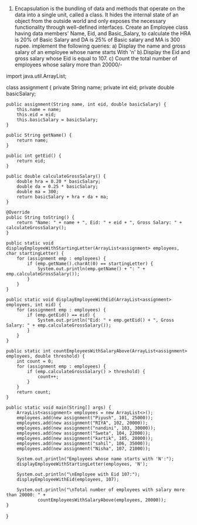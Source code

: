 1.	Encapsulation is the bundling of data and methods that operate on the data into a single unit, called a class. It hides the internal state of an object from the outside world and only exposes the necessary functionality through well-defined interfaces. 
Create an Employee class having data members' Name, Eid, and Basic_Salary, to calculate the HRA is 20% of Basic Salary and DA is 25% of Basic salary and MA is 300 rupee. implement the following queries:
  a) Display the name and gross salary of an employee whose name starts With 'n'
  b).Display the Eid and gross salary whose Eid is equal to 107.
  c)  Count the total number of employees whose salary more than 20000/-


import java.util.ArrayList;

class assignment {
    private String name;
    private int eid;
    private double basicSalary;

    public assignment(String name, int eid, double basicSalary) {
        this.name = name;
        this.eid = eid;
        this.basicSalary = basicSalary;
    }

    public String getName() {
        return name;
    }

    public int getEid() {
        return eid;
    }

    public double calculateGrossSalary() {
        double hra = 0.20 * basicSalary;
        double da = 0.25 * basicSalary;
        double ma = 300;
        return basicSalary + hra + da + ma;
    }

    @Override
    public String toString() {
        return "Name: " + name + ", Eid: " + eid + ", Gross Salary: " + calculateGrossSalary();
    }

    public static void displayEmployeeWithStartingLetter(ArrayList<assignment> employees, char startingLetter) {
        for (assignment emp : employees) {
            if (emp.getName().charAt(0) == startingLetter) {
                System.out.println(emp.getName() + ": " + emp.calculateGrossSalary());
            }
        }
    }

    public static void displayEmployeeWithEid(ArrayList<assignment> employees, int eid) {
        for (assignment emp : employees) {
            if (emp.getEid() == eid) {
                System.out.println("Eid: " + emp.getEid() + ", Gross Salary: " + emp.calculateGrossSalary());
            }
        }
    }

    public static int countEmployeesWithSalaryAbove(ArrayList<assignment> employees, double threshold) {
        int count = 0;
        for (assignment emp : employees) {
            if (emp.calculateGrossSalary() > threshold) {
                count++;
            }
        }
        return count;
    }

    public static void main(String[] args) {
        ArrayList<assignment> employees = new ArrayList<>();
        employees.add(new assignment("Piyush", 101, 25000));
        employees.add(new assignment("RIYA", 102, 20000));
        employees.add(new assignment("nandini", 103, 30000));
        employees.add(new assignment("Sweta", 104, 22000));
        employees.add(new assignment("kartik", 105, 28000));
        employees.add(new assignment("sahil", 106, 35000));
        employees.add(new assignment("Nisha", 107, 21000));

        System.out.println("Employees whose name starts with 'N':");
        displayEmployeeWithStartingLetter(employees, 'N');

        System.out.println("\nEmployee with Eid 107:");
        displayEmployeeWithEid(employees, 107);

        System.out.println("\nTotal number of employees with salary more than 20000: " +
                countEmployeesWithSalaryAbove(employees, 20000));
    }
}
